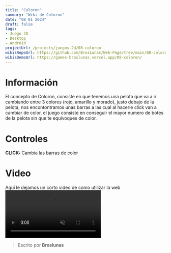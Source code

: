 ```yaml
---
title: "Coloron"
summary: "Wiki de Coloron"
date: "08 01 2024"
draft: false
tags:
- Juego 2D
- Desktop
- Android
projectUrl: /projects/juegos-2d/08-coloron
wikisRepoUrl: https://github.com/BrosLunas/Web-Page/tree/main/08-coloron/
wikisDemoUrl: https://games-broslunas.vercel.app/08-coloron/
---
```

# Información
El concepto de Coloron, consiste en que tenemos una pelota que va a ir cambiando entre 3 colores (rojo, amarillo y morado), justo debajo de la pelota, nos encontontramos unas barras a las cual al hacerle click van a cambiar de color, el juego consiste en conseguir el mayor numero de botes de la pelota sin que te equivoques de color.

# Controles
<b>CLICK:</b> Cambia las barras de color

# Video
Aquí le dejamos un corto video de como utilizar la web
<video class="container video" controls muted>
    <source src="/assets/video/gameplay/coloron.mp4" type="video/mp4">
</video>

> Escrito por **Broslunas**
